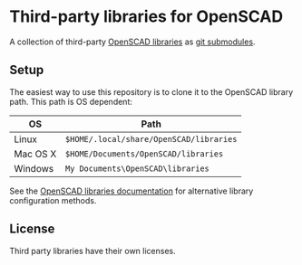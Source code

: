 # Third-party libraries for OpenSCAD

A collection of third-party [OpenSCAD libraries][openscad-libraries] as
[git submodules][git-submodules].

## Setup

The easiest way to use this repository is to clone it to the OpenSCAD library
path. This path is OS dependent:

| OS | Path |
|--- |--- |
| Linux | `$HOME/.local/share/OpenSCAD/libraries` |
| Mac OS X | `$HOME/Documents/OpenSCAD/libraries` |
| Windows | `My Documents\OpenSCAD\libraries` |

See the [OpenSCAD libraries documentation][openscad-libraries] for alternative
library configuration methods.

## License

Third party libraries have their own licenses.


[git-submodules]: https://git-scm.com/book/en/v2/Git-Tools-Submodules
[openscad-libraries]: https://en.wikibooks.org/wiki/OpenSCAD_User_Manual/Libraries
